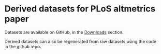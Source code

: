 Derived datasets for PLoS altmetrics paper
==========================================

Datasets are available on GitHub, in the [Downloads](https://github.com/jasonpriem/plos_altmetrics_study/downloads) section.

Derived datasets can also be regenerated from raw datasets using the code in the github repo.
